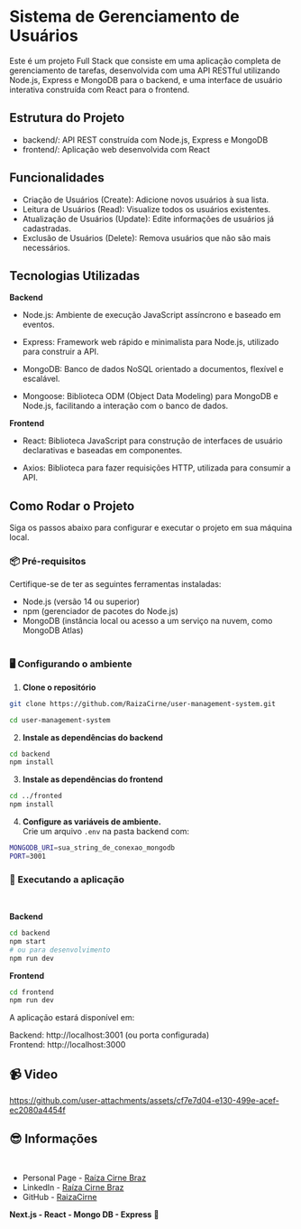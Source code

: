 # Sistema de Gerenciamento de Usuários

Este é um projeto Full Stack que consiste em uma aplicação completa de gerenciamento de tarefas, desenvolvida com uma API RESTful utilizando Node.js, Express e MongoDB para o backend, e uma interface de usuário interativa construída com React para o frontend.

## Estrutura do Projeto

- backend/: API REST construída com Node.js, Express e MongoDB
- frontend/: Aplicação web desenvolvida com React

## Funcionalidades

- Criação de Usuários (Create): Adicione novos usuários à sua lista.
- Leitura de Usuários (Read): Visualize todos os usuários existentes.
- Atualização de Usuários (Update): Edite informações de usuários já cadastradas.
- Exclusão de Usuários (Delete): Remova usuários que não são mais necessários.

## Tecnologias Utilizadas

**Backend**
- Node.js: Ambiente de execução JavaScript assíncrono e baseado em eventos.

- Express: Framework web rápido e minimalista para Node.js, utilizado para construir a API.

- MongoDB: Banco de dados NoSQL orientado a documentos, flexível e escalável.

- Mongoose: Biblioteca ODM (Object Data Modeling) para MongoDB e Node.js, facilitando a interação com o banco de dados.

**Frontend**
- React: Biblioteca JavaScript para construção de interfaces de usuário declarativas e baseadas em componentes.

- Axios: Biblioteca para fazer requisições HTTP, utilizada para consumir a API.

## Como Rodar o Projeto 
Siga os passos abaixo para configurar e executar o projeto em sua máquina local.</br>

### **📦 Pré-requisitos** </br>
Certifique-se de ter as seguintes ferramentas instaladas:</br>
- Node.js (versão 14 ou superior)</br>
- npm (gerenciador de pacotes do Node.js)</br>
- MongoDB (instância local ou acesso a um serviço na nuvem, como MongoDB Atlas)</br></br>

###  **🖥️ Configurando o ambiente** </br>

1. **Clone o repositório** </br>
```bash
git clone https://github.com/RaizaCirne/user-management-system.git

cd user-management-system
```
2. **Instale as dependências do backend**
```bash
cd backend
npm install
```

3. **Instale as dependências do frontend**
```bash
cd ../fronted
npm install
```

4. **Configure as variáveis de ambiente.**</br>
Crie um arquivo `.env` na pasta backend com: 
```bash
MONGODB_URI=sua_string_de_conexao_mongodb
PORT=3001
```


###  **🚀 Executando a aplicação** 
</br>

**Backend**</br>

  ```bash
  cd backend
  npm start
  # ou para desenvolvimento
  npm run dev
  ```
  

**Frontend**</br>

  ```bash
  cd frontend
  npm run dev
  ```

A aplicação estará disponível em:

Backend: http://localhost:3001 (ou porta configurada)</br>
Frontend: http://localhost:3000

## :video_camera: Video

https://github.com/user-attachments/assets/cf7e7d04-e130-499e-acef-ec2080a4454f

## :sunglasses: Informações 


<br />

- Personal Page - [Raíza Cirne Braz](#)
- LinkedIn - [Raíza Cirne Braz](https://www.linkedin.com/in/ra%C3%ADzacirne/)
- GitHub - [RaizaCirne](https://github.com/RaizaCirne)

**Next.js - React - Mongo DB - Express** 🚀

